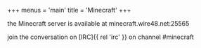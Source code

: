 +++
menus = 'main'
title = 'Minecraft'
+++

the Minecraft server is available at minecraft.wire48.net:25565

join the conversation on [IRC]{{ rel 'irc' }} on channel #minecraft